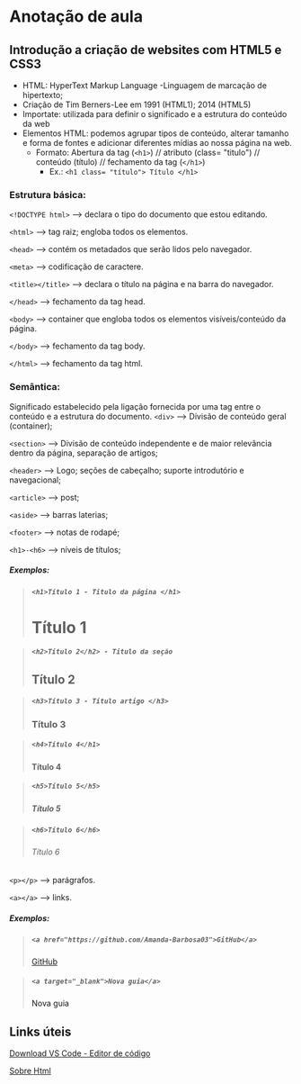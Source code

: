 # Anotação de aula
## Introdução a criação de websites com HTML5 e CSS3

 - HTML: HyperText Markup Language -Linguagem de marcação de hipertexto; 
 - Criação de Tim Berners-Lee em 1991 (HTML1); 2014 (HTML5)
 - Importate: utilizada para definir o significado e a estrutura do conteúdo da web
 - Elementos HTML: podemos agrupar tipos de conteúdo, alterar tamanho e forma de fontes e adicionar diferentes mídias ao nossa página na web.
 	- Formato: Abertura da tag (`<h1>`) // atributo (class= "titulo") // conteúdo (título) // fechamento da tag (`</h1>`)
		- Ex.: ```<h1 class= "título"> Título </h1>```

 ### Estrutura básica:
`<!DOCTYPE html>` --> declara o tipo do documento que estou editando. 

`<html>` --> tag raiz; engloba todos os elementos.

`<head>` --> contém os metadados que serão lidos pelo navegador. 

`<meta>` --> codificação de caractere. 
	
`<title></title>` --> declara o título na página e na barra do navegador. 
	
`</head>` --> fechamento da tag head.

`<body>` --> container que engloba todos os elementos visíveis/conteúdo da página.

`</body>` --> fechamento da tag body. 

`</html>` --> fechamento da tag html.

### Semântica:
Significado estabelecido pela ligação fornecida por uma tag entre o conteúdo e a estrutura do documento. 
`<div>` --> Divisão de conteúdo geral (container); 

`<section>` --> Divisão de conteúdo independente e de maior relevância dentro da página, separação de artigos;

`<header>` --> Logo; seções de cabeçalho; suporte introdutório e navegacional; 

`<article>` --> post;

`<aside>` --> barras laterias;

`<footer>` --> notas de rodapé;

`<h1>-<h6>` --> níveis de títulos;

   ##### **Exemplos:**

> ##### ```<h1>Título 1 - Titulo da página </h1>``` <h1>Título 1</h1> 

> ##### ```<h2>Título 2</h2> - Titulo da seção``` <h2>Título 2</h2>

> ##### ```<h3>Título 3 - Título artigo </h3>``` <h3>Título 3</h3>

> ##### ```<h4>Título 4</h1>``` <h4>Título 4</h4>

> ##### ```<h5>Título 5</h5>``` <h5>Título 5</h5>

> ##### ```<h6>Título 6</h6>``` <h6>Título 6</h6>

`<p></p>` --> parágrafos.

`<a></a>` --> links.

  ##### **Exemplos:**

> ##### ```<a href="https://github.com/Amanda-Barbosa03">GitHub</a>```
>
><a href="https://github.com/Amanda-Barbosa03">GitHub</a>

> ##### ```<a target="_blank">Nova guia</a>```
>
> <a target="_blank">Nova guia</a>

  
## Links úteis
[Download VS Code - Editor de código](https://code.visualstudio.com/download)
	
[Sobre Html](https://www.w3schools.com/html/html_intro.asp)

